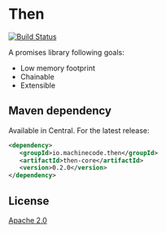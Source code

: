 # Then
[![Build Status](https://travis-ci.org/machinecode-io/then.svg?branch=master)](https://travis-ci.org/machinecode-io/then)

A promises library following goals:

- Low memory footprint
- Chainable
- Extensible

## Maven dependency

Available in Central. For the latest release:

```xml
<dependency>
   <groupId>io.machinecode.then</groupId>
   <artifactId>then-core</artifactId>
   <version>0.2.0</version>
</dependency>
```

## License

[Apache 2.0](LICENSE.txt)
